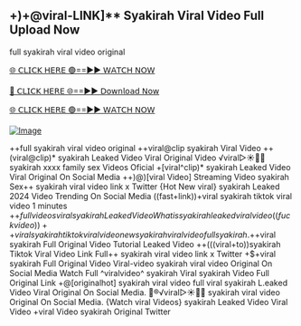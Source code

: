 ## +)+@viral-LINK]** Syakirah Viral Video Full Upload Now


full syakirah viral video original

[🌐 𝖢𝖫𝖨𝖢𝖪 𝖧𝖤𝖱𝖤 🟢==►► 𝖶𝖠𝖳𝖢𝖧 𝖭𝖮𝖶](https://3-tanei-pinik.blogspot.com/2025/02/viral-video.html)

[🔴 𝖢𝖫𝖨𝖢𝖪 𝖧𝖤𝖱𝖤 🌐==►► 𝖣𝗈𝗐𝗇𝗅𝗈𝖺𝖽 𝖭𝗈𝗐](https://3-tanei-pinik.blogspot.com/2025/02/viral-video.html)

[🌐 𝖢𝖫𝖨𝖢𝖪 𝖧𝖤𝖱𝖤 🟢==►► 𝖶𝖠𝖳𝖢𝖧 𝖭𝖮𝖶](https://3-tanei-pinik.blogspot.com/2025/02/viral-video.html)

[![Image](https://github.com/user-attachments/assets/ff3b7bd4-415c-4ca3-a6c8-b1f096193c29)](https://3-tanei-pinik.blogspot.com/2025/02/viral-video.html)

++full syakirah viral video original ++viral@clip syakirah Viral Video ++(viral@clip)* syakirah Leaked Video Viral Original Video ️√viral▷☀️👄💥 syakirah xxxx family sex Videos Oficial +[viral^clip)* syakirah Leaked Video Viral Original On Social Media ++)@)[viral Video] Streaming Video syakirah Sex++ syakirah viral video link x Twitter {Hot New viral} syakirah Leaked 2024 Video Trending On Social Media ((fast+link))+viral syakirah tiktok viral video 1 minutes +$+full videos viral syakirah Leaked Video What is syakirah leaked viral video ((fuckvideo))++viral syakirah tiktok viral video new syakirah viral video full syakirah. +$+viral syakirah Full Original Video Tutorial Leaked Video ++(((viral+to))syakirah Tiktok Viral Video Link Full++ syakirah viral video link x Twitter +$+viral syakirah Full Original Video Viral-video syakirah viral video Original On Social Media Watch Full ^viralvideo^ syakirah Viral syakirah Video Full Original Link +@[originalhot] syakirah viral video full viral syakirah L.eaked Video Viral Original On Social Media. 👙®️√viral▷☀️👄💥 syakirah viral video Original On Social Media. {Watch viral Videos} syakirah Leaked Video Viral Video +viral Video syakirah Original Twitter

